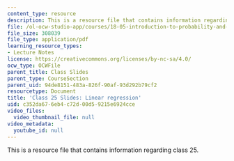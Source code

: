 ```yaml
---
content_type: resource
description: This is a resource file that contains information regarding class 25.
file: /ol-ocw-studio-app/courses/18-05-introduction-to-probability-and-statistics-spring-2014/c352da676eb4c72d00d59215e6924cce_MIT18_05S14_class25-slds-a.pdf
file_size: 308039
file_type: application/pdf
learning_resource_types:
- Lecture Notes
license: https://creativecommons.org/licenses/by-nc-sa/4.0/
ocw_type: OCWFile
parent_title: Class Slides
parent_type: CourseSection
parent_uid: 94de8151-483a-826f-90af-93d292b79cf2
resourcetype: Document
title: 'Class 25 Slides: Linear regression'
uid: c352da67-6eb4-c72d-00d5-9215e6924cce
video_files:
  video_thumbnail_file: null
video_metadata:
  youtube_id: null
---
```

This is a resource file that contains information regarding class 25.